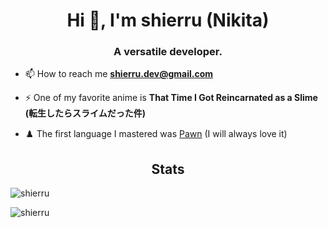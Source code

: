 <h1 align="center">Hi 👋, I'm shierru (Nikita)</h1>
<h3 align="center">A versatile developer.</h3>

- 📫 How to reach me **shierru.dev@gmail.com**

- ⚡ One of my favorite anime is **That Time I Got Reincarnated as a Slime (転生したらスライムだった件)**

- ♟️ The first language I mastered was [Pawn](https://github.com/compuphase/pawn) (I will always love it)

<h2 align="center">Stats</h2>
<p><img src="https://github-readme-stats.vercel.app/api?username=shierru&show_icons=true&locale=en" alt="shierru" /></p>
<p><img src="https://github-readme-stats.vercel.app/api/top-langs?username=shierru&show_icons=true&locale=en&layout=compact" alt="shierru" /></p>

